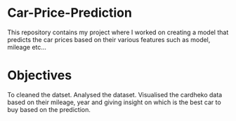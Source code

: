 # Car-Price-Prediction
This repository contains my project where I worked on creating a model that predicts the car prices based on their various features such as model, mileage etc...

# Objectives
To cleaned the datset. Analysed the dataset. Visualised the cardheko data based on their mileage, year and giving insight on which is the best car to buy based on the prediction.
